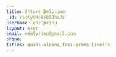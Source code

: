 ```yaml
---
title: Ettore Delprino
_id: recCyUHo8sBSJhaJz
username: edelprino
layout: user
email: edelprino@gmail.com
phone: 
titles: guida-alpina,fasi-primo-livello
---
```


